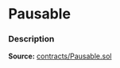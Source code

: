 # Pausable

### Description <a href="description" id="description"></a>

**Source:** [contracts/Pausable.sol](https://github.com/perifinance/peri-finance/blob/master/contracts/Pausable.sol)
